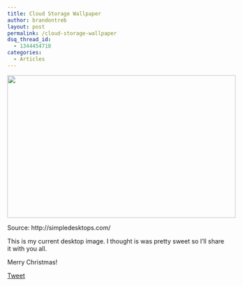 ```yaml
---
title: Cloud Storage Wallpaper
author: brandontreb
layout: post
permalink: /cloud-storage-wallpaper
dsq_thread_id:
  - 1344454718
categories:
  - Articles
---
```

<div id="attachment_1313" class="wp-caption alignnone" style="width: 533px">
  <a href="http://brandontreb.com/wp-content/uploads/2010/12/cloud_storage.png"><img class="size-full wp-image-1313  " title="cloud_storage" src="http://brandontreb.com/wp-content/uploads/2010/12/cloud_storage.png" alt="" width="523" height="327" /></a> 
  
  <p class="wp-caption-text">
    Source: http://simpledesktops.com/
  </p>
</div>

This is my current desktop image. I thought is was pretty sweet so I&#8217;ll share it with you all.

Merry Christmas!

<div style="">
  <a href="http://twitter.com/share" class="twitter-share-button" data-count="horizontal" data-text="Cloud Storage Wallpaper" data-url="http://brandontreb.com/cloud-storage-wallpaper"  data-via="brandontreb" data-related="brandontreb:">Tweet</a>
</div>